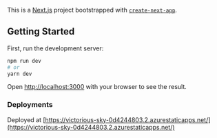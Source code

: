 This is a [Next.js](https://nextjs.org/) project bootstrapped with [`create-next-app`](https://github.com/vercel/next.js/tree/canary/packages/create-next-app).

## Getting Started

First, run the development server:

```bash
npm run dev
# or
yarn dev
```

Open [http://localhost:3000](http://localhost:3000) with your browser to see the result.

### Deployments

Deployed at [https://victorious-sky-0d4244803.2.azurestaticapps.net/](https://victorious-sky-0d4244803.2.azurestaticapps.net/)
